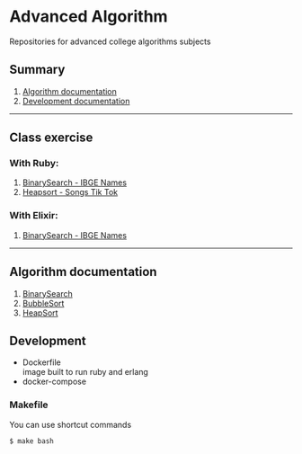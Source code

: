# Advanced Algorithm 

Repositories for advanced college algorithms subjects

## Summary
1. [Algorithm documentation](#algorithm-documentation)
2. [Development documentation](#development)

***

## Class exercise

### With Ruby:
1. [BinarySearch - IBGE Names](./advanced_algorithms_ruby/binary_search/main.rb)
2. [Heapsort - Songs Tik Tok](./advanced_algorithms_ruby/_exercise/order_song_tik_tok.rb)

### With Elixir:
1. [BinarySearch - IBGE Names](./advanced_algorithms/lib/binary_search.ex)

***
## Algorithm documentation
1. [BinarySearch](./_doc/binary_search.md)
2. [BubbleSort](./_doc/bubblesort.md)
3. [HeapSort](./_doc/heapsort.md)

## Development
* Dockerfile  
image built to run ruby ​​and erlang
* docker-compose   
### Makefile  
You can use shortcut commands

<!-- open shell terminal of docker -->
```shell
$ make bash
```

